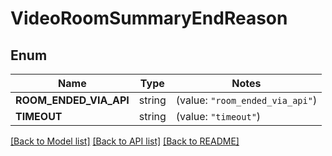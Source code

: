 # VideoRoomSummaryEndReason

## Enum

Name | Type | Notes
------------ | ------------- | -------------
**ROOM_ENDED_VIA_API** | string | (value: `"room_ended_via_api"`)
**TIMEOUT** | string | (value: `"timeout"`)


[[Back to Model list]](../README.md#documentation-for-models) [[Back to API list]](../README.md#documentation-for-api-endpoints) [[Back to README]](../README.md)



